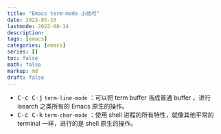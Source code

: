 ```yaml
---
title: "Emacs term-mode 小技巧"
date: 2022-05-10
lastmode: 2022-08-14
description:
tags: [emacs]
categories: [emacs]
series: []
toc: false
math: false
markup: md
draft: false
---
```


- <kbd>C-c C-j</kbd> `term-line-mode` ：可以把 term buffer 当成普通 buffer ，进行 isearch 之类所有的 Emacs 原生的操作。
- <kbd>C-c C-k</kbd> `term-char-mode` ：使用 shell 进程的所有特性，就像其他平常的 terminal 一样，进行的是 shell 原生的操作。
